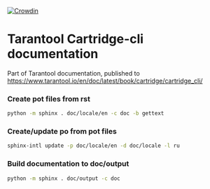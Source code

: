 [![Crowdin](https://badges.crowdin.net/tarantool-cartridge-cli/localized.svg)](https://crowdin.com/project/tarantool-cartridge-cli)

# Tarantool Cartridge-cli documentation
Part of Tarantool documentation, published to 
https://www.tarantool.io/en/doc/latest/book/cartridge/cartridge_cli/

### Create pot files from rst
```bash
python -m sphinx . doc/locale/en -c doc -b gettext
```

### Create/update po from pot files
```bash
sphinx-intl update -p doc/locale/en -d doc/locale -l ru
```

### Build documentation to doc/output
```bash
python -m sphinx . doc/output -c doc
```
